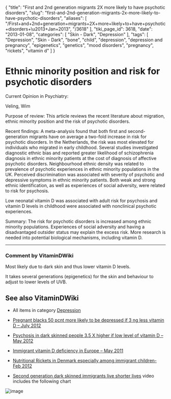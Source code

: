 {
    "title": "First and 2nd generation migrants 2X more likely to have psychotic disorders",
    "slug": "first-and-2nd-generation-migrants-2x-more-likely-to-have-psychotic-disorders",
    "aliases": [
        "/First+and+2nd+generation+migrants+2X+more+likely+to+have+psychotic+disorders+\u2013+Jan+2013",
        "/3618"
    ],
    "tiki_page_id": 3618,
    "date": "2013-01-08",
    "categories": [
        "Skin - Dark",
        "Depression"
    ],
    "tags": [
        "Depression",
        "Skin - Dark",
        "bone",
        "child",
        "depression",
        "depression and pregnancy",
        "epigenetics",
        "genetics",
        "mood disorders",
        "pregnancy",
        "rickets",
        "vitamin d"
    ]
}


# Ethnic minority position and risk for psychotic disorders

Current Opinion in Psychiatry:

Veling, Wim

Purpose of review: This article reviews the recent literature about migration, ethnic minority position and the risk of psychotic disorders.

Recent findings: A meta-analysis found that both first and second-generation migrants have on average a two-fold increase in risk for psychotic disorders. In the Netherlands, the risk was most elevated for individuals who migrated in early childhood. Several studies investigated diagnostic ethnic bias and reported greater likelihood of schizophrenia diagnosis in ethnic minority patients at the cost of diagnosis of affective psychotic disorders. Neighbourhood ethnic density was related to prevalence of psychotic experiences in ethnic minority populations in the UK. Perceived discrimination was associated with severity of psychotic and depressive symptoms in ethnic minority patients. Both weak and strong ethnic identification, as well as experiences of social adversity, were related to risk for psychosis. 

Low neonatal vitamin D was associated with adult risk for psychosis and vitamin D levels in childhood were associated with nonclinical psychotic experiences.

Summary: The risk for psychotic disorders is increased among ethnic minority populations. Experiences of social adversity and having a disadvantaged outsider status may explain the excess risk. More research is needed into potential biological mechanisms, including vitamin D.

---

### Comment by VitaminDWiki

Most likely due to dark skin and thus lower vitamin D levels. 

It takes several generations (epigenetics) for the skin and behaviour to adjust to lower levels of UVB.

## See also VitaminDWiki

* All items in category [Depression](/categories/depression)

* [Pregnant blacks 50 pcnt more likely to be depressed if 3 ng less vitamin D – July 2012 ](/posts/pregnant-blacks-50-pcnt-more-likely-to-be-depressed-if-3-ng-less-vitamin-d)

* [Psychosis in dark skinned people 3.5 X higher if low level of vitamin D – May 2012 ](/posts/psychosis-in-dark-skinned-people-35-x-higher-if-low-level-of-vitamin-d)

* [Immigrant vitamin D deficiency in Europe – May 2011](/posts/immigrant-vitamin-d-deficiency-in-europe)

* [Nutritional Rickets in Denmark especially among immigrant children- Feb 2012](/posts/nutritional-rickets-in-denmark-especially-among-immigrant-children)

* [Second generation dark skinned immigrants live shorter lives](/posts/second-generation-dark-skinned-immigrants-live-shorter-lives) video includes the following chart

<img src="https://d1bk1kqxc0sym.cloudfront.net/attachments/gif/second-generation-dark-skin.gif" alt="image" style="max-width: 600px;">